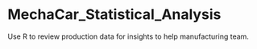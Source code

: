 # MechaCar_Statistical_Analysis
Use R to review production data for insights to help manufacturing team.
